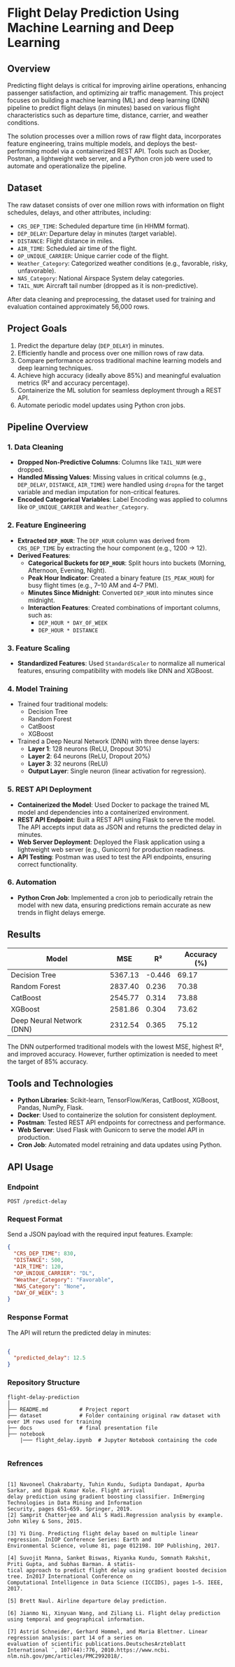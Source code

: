 # Flight Delay Prediction Using Machine Learning and Deep Learning

## Overview

Predicting flight delays is critical for improving airline operations, enhancing passenger satisfaction, and optimizing air traffic management. This project focuses on building a machine learning (ML) and deep learning (DNN) pipeline to predict flight delays (in minutes) based on various flight characteristics such as departure time, distance, carrier, and weather conditions.

The solution processes over a million rows of raw flight data, incorporates feature engineering, trains multiple models, and deploys the best-performing model via a containerized REST API. Tools such as Docker, Postman, a lightweight web server, and a Python cron job were used to automate and operationalize the pipeline.

## Dataset

The raw dataset consists of over one million rows with information on flight schedules, delays, and other attributes, including:

- `CRS_DEP_TIME`: Scheduled departure time (in HHMM format).
- `DEP_DELAY`: Departure delay in minutes (target variable).
- `DISTANCE`: Flight distance in miles.
- `AIR_TIME`: Scheduled air time of the flight.
- `OP_UNIQUE_CARRIER`: Unique carrier code of the flight.
- `Weather_Category`: Categorized weather conditions (e.g., favorable, risky, unfavorable).
- `NAS_Category`: National Airspace System delay categories.
- `TAIL_NUM`: Aircraft tail number (dropped as it is non-predictive).

After data cleaning and preprocessing, the dataset used for training and evaluation contained approximately 56,000 rows.

## Project Goals

1. Predict the departure delay (`DEP_DELAY`) in minutes.
2. Efficiently handle and process over one million rows of raw data.
3. Compare performance across traditional machine learning models and deep learning techniques.
4. Achieve high accuracy (ideally above 85%) and meaningful evaluation metrics (R² and accuracy percentage).
5. Containerize the ML solution for seamless deployment through a REST API.
6. Automate periodic model updates using Python cron jobs.

## Pipeline Overview

### 1. Data Cleaning
- **Dropped Non-Predictive Columns**: Columns like `TAIL_NUM` were dropped.
- **Handled Missing Values**: Missing values in critical columns (e.g., `DEP_DELAY`, `DISTANCE`, `AIR_TIME`) were handled using `dropna` for the target variable and median imputation for non-critical features.
- **Encoded Categorical Variables**: Label Encoding was applied to columns like `OP_UNIQUE_CARRIER` and `Weather_Category`.

### 2. Feature Engineering
- **Extracted `DEP_HOUR`**: The `DEP_HOUR` column was derived from `CRS_DEP_TIME` by extracting the hour component (e.g., 1200 → 12).
- **Derived Features**:
    - **Categorical Buckets for `DEP_HOUR`**: Split hours into buckets (Morning, Afternoon, Evening, Night).
    - **Peak Hour Indicator**: Created a binary feature (`IS_PEAK_HOUR`) for busy flight times (e.g., 7–10 AM and 4–7 PM).
    - **Minutes Since Midnight**: Converted `DEP_HOUR` into minutes since midnight.
    - **Interaction Features**: Created combinations of important columns, such as:
        - `DEP_HOUR * DAY_OF_WEEK`
        - `DEP_HOUR * DISTANCE`

### 3. Feature Scaling
- **Standardized Features**: Used `StandardScaler` to normalize all numerical features, ensuring compatibility with models like DNN and XGBoost.

### 4. Model Training
- Trained four traditional models:
    - Decision Tree
    - Random Forest
    - CatBoost
    - XGBoost
- Trained a Deep Neural Network (DNN) with three dense layers:
    - **Layer 1**: 128 neurons (ReLU, Dropout 30%)
    - **Layer 2**: 64 neurons (ReLU, Dropout 20%)
    - **Layer 3**: 32 neurons (ReLU)
    - **Output Layer**: Single neuron (linear activation for regression).

### 5. REST API Deployment
- **Containerized the Model**: Used Docker to package the trained ML model and dependencies into a containerized environment.
- **REST API Endpoint**: Built a REST API using Flask to serve the model. The API accepts input data as JSON and returns the predicted delay in minutes.
- **Web Server Deployment**: Deployed the Flask application using a lightweight web server (e.g., Gunicorn) for production readiness.
- **API Testing**: Postman was used to test the API endpoints, ensuring correct functionality.

### 6. Automation
- **Python Cron Job**: Implemented a cron job to periodically retrain the model with new data, ensuring predictions remain accurate as new trends in flight delays emerge.

## Results

| Model                   |  MSE   | R²    | Accuracy (%) |
|--------------------------|--------|-------|--------------|
| Decision Tree            | 5367.13| -0.446| 69.17        |
| Random Forest            | 2837.40| 0.236 | 70.38        |
| CatBoost                 | 2545.77| 0.314 | 73.88        |
| XGBoost                  | 2581.86| 0.304 | 73.62        |
| Deep Neural Network (DNN)| 2312.54| 0.365 | 75.12        |

The DNN outperformed traditional models with the lowest MSE, highest R², and improved accuracy. However, further optimization is needed to meet the target of 85% accuracy.

## Tools and Technologies

- **Python Libraries**: Scikit-learn, TensorFlow/Keras, CatBoost, XGBoost, Pandas, NumPy, Flask.
- **Docker**: Used to containerize the solution for consistent deployment.
- **Postman**: Tested REST API endpoints for correctness and performance.
- **Web Server**: Used Flask with Gunicorn to serve the model API in production.
- **Cron Job**: Automated model retraining and data updates using Python.

## API Usage

### Endpoint
`POST /predict-delay`

### Request Format

Send a JSON payload with the required input features. Example:

```json
{
  "CRS_DEP_TIME": 830,
  "DISTANCE": 500,
  "AIR_TIME": 120,
  "OP_UNIQUE_CARRIER": "DL",
  "Weather_Category": "Favorable",
  "NAS_Category": "None",
  "DAY_OF_WEEK": 3
}

```
### Response Format 

The API will return the predicted delay in minutes:
```json

{
  "predicted_delay": 12.5
}

```

### Repository Structure
```
flight-delay-prediction
│
├── README.md          # Project report
├── dataset            # Folder containing original raw dataset with over 1M rows used for training
├── docs               # final presentation file
├── notebook
    |─── flight_delay.ipynb  # Jupyter Notebook containing the code


```

### Refrences
```

[1] Navoneel Chakrabarty, Tuhin Kundu, Sudipta Dandapat, Apurba Sarkar, and Dipak Kumar Kole. Flight arrival
delay prediction using gradient boosting classifier. InEmerging Technologies in Data Mining and Information
Security, pages 651–659. Springer, 2019.
[2] Samprit Chatterjee and Ali S Hadi.Regression analysis by example. John Wiley & Sons, 2015.
```
```
[3] Yi Ding. Predicting flight delay based on multiple linear regression. InIOP Conference Series: Earth and
Environmental Science, volume 81, page 012198. IOP Publishing, 2017.
```
```
[4] Suvojit Manna, Sanket Biswas, Riyanka Kundu, Somnath Rakshit, Priti Gupta, and Subhas Barman. A statis-
tical approach to predict flight delay using gradient boosted decision tree. In2017 International Conference on
Computational Intelligence in Data Science (ICCIDS), pages 1–5. IEEE, 2017.
```
```
[5] Brett Naul. Airline departure delay prediction.
```
```
[6] Jianmo Ni, Xinyuan Wang, and Ziliang Li. Flight delay prediction using temporal and geographical information.
```
```
[7] Astrid Schneider, Gerhard Hommel, and Maria Blettner. Linear regression analysis: part 14 of a series on
evaluation of scientific publications.DeutschesArzteblatt International ̈ , 107(44):776, 2010.https://www.ncbi.
nlm.nih.gov/pmc/articles/PMC2992018/.
```
